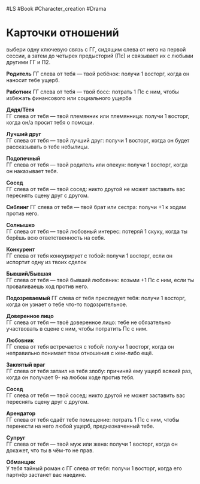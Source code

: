 #LS  #Book #Character_creation #Drama  
# Карточки отношений
выбери одну ключевую связь с ГГ, сидящим слева от него на первой сессии, а затем до четырех предысторий (Пс) и связывает их с любыми другими ГГ и П2.


**Родитель** 
ГГ слева от тебя — твой ребёнок: получи 1 восторг, когда он наносит тебе ущерб.

**Работник**
ГГ слева от тебя — твой босс:  потрать 1 Пс с ним, чтобы  избежать финансового или  социального ущерба

**Дядя/Тётя**  
ГГ слева от тебя — твой  племянник или племянница:  получи 1 восторг, когда он/а  просит тебя о помощи. 

**Лучший друг**  
ГГ слева от тебя — твой  лучший друг: получи  1 восторг, когда он будет  рассказывать о тебе  небылицы.

**Подопечный**  
ГГ слева от тебя — твой  родитель или опекун: получи  1 восторг, когда он наказывает  тебя. 

**Сосед**  
ГГ слева от тебя — твой сосед:  никто другой не может  заставить вас переснять сцену  друг с другом.

**Сиблинг**
ГГ слева от тебя — твой брат  или сестра: получи +1 к ходам  против него.

**Солнышко**  
ГГ слева от тебя — твой  любовный интерес: потеряй 1  скуку, когда ты берёшь всю  ответственность на себя. 

**Конкурент**  
ГГ слева от тебя конкурирует с  тобой: получи 1 восторг, если  он испортит одну из твоих  сделок

**Бывший/Бывшая**  
ГГ слева от тебя — твой  бывший любовник: возьми  +1 Пс с ним, если ты  проваливаешь ход  против него. 

**Подозреваемый** 
ГГ слева от тебя преследует  тебя: получи 1 восторг, когда  он узнает о тебе что-то  подозрительное. 

**Доверенное лицо**  
ГГ слева от тебя — твоё  доверенное лицо: тебе не  обязательно участвовать в  сцене с ним, чтобы потратить  Пс с ним.

**Любовник**  
ГГ слева от тебя встречается с  тобой: получи 1 восторг, когда  он неправильно понимает твои  отношения с кем-либо ещё.

**Заклятый враг**  
ГГ слева от тебя затаил на  тебя злобу: причиняй ему  ущерб всякий раз, когда он  получает 9- на любом ходе  против тебя.

**Сосед**  
ГГ слева от тебя — твой сосед:  никто другой не может  заставить вас переснять сцену  друг с другом.

**Арендатор**  
ГГ слева от тебя сдаёт тебе  помещение: потрать 1 Пс с  ним, чтобы перенести на него  любой ущерб,  предназначенный тебе.

**Супруг**  
ГГ слева от тебя — твой муж  или жена: получи 1 восторг,  когда он докажет, что ты в  чём-то не прав.

**Обманщик**  
У тебя тайный роман с ГГ  слева от тебя: получи  1 восторг, когда его партнёр  застанет вас наедине.